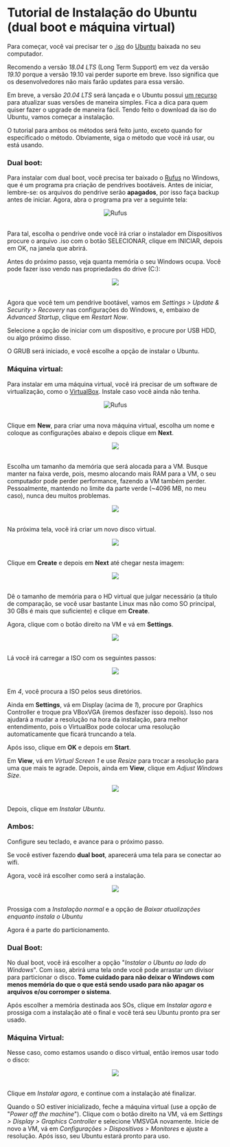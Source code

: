 # Tutorial de Instalação do Ubuntu (dual boot e máquina virtual)

Para começar, você vai precisar ter o [.iso](https://fileinfo.com/extension/iso "O que é uma iso?") do [Ubuntu](https://ubuntu.com/download/desktop "Site do Ubuntu para download") baixada no seu computador.

Recomendo a versão _18.04 LTS_ (Long Term Support) em vez da versão _19.10_  porque a versão 19.10 vai perder suporte em breve. Isso significa que os desenvolvedores não mais farão updates para essa versão.

Em breve, a versão _20.04 LTS_ será lançada e o Ubuntu possui [um recurso](https://ubuntu.com/tutorials/tutorial-upgrading-ubuntu-desktop#1-before-you-start "Como atualizar o Ubuntu de uma versão para outra") para atualizar suas versões de maneira simples. Fica a dica para quem quiser fazer o upgrade de maneira fácil.
Tendo feito o download da iso do Ubuntu, vamos começar a instalação.

O tutorial para ambos os métodos será feito junto, exceto quando for especificado o método. Obviamente, siga o método que você irá usar, ou está usando. 
<br>

### Dual boot:
Para instalar com dual boot, você precisa ter baixado o [Rufus](https://github.com/pbatard/rufus/releases/download/v3.9/rufus-3.9.exe "Baixe o Rufus aqui") no Windows, que é um programa pra criação de pendrives bootáveis. Antes de iniciar, lembre-se: os arquivos do pendrive serão **apagados**, por isso faça backup antes de iniciar.
Agora, abra o programa pra ver a seguinte tela:

<div style="text-align:center"><img src="https://rufus.ie/pics/rufus_pt_BR.png" title="Rufus"/></div><br>

Para tal, escolha o pendrive onde você irá criar o instalador em Dispositivos procure o arquivo .iso com o botão SELECIONAR, clique em INICIAR, depois em OK, na janela que abrirá.

Antes do próximo passo, veja quanta memória o seu Windows ocupa. Você pode fazer isso vendo nas propriedades do drive (C:):

<div style="text-align:center"><img src="https://raw.githubusercontent.com/LMFRomero/linuxTutorial/master/dbDiskSpace.png"/></div><br>


Agora que você tem um pendrive bootável, vamos em *Settings > Update & Security > Recovery* nas configurações do Windows, e, embaixo de *Advanced Startup*, clique em *Restart Now*.

Selecione a opção de iniciar com um dispositivo, e procure por USB HDD, ou algo próximo disso.

O GRUB será iniciado, e você escolhe a opção de instalar o Ubuntu.
<br>

### Máquina virtual:
Para instalar em uma máquina virtual, você irá precisar de um software de virtualização, como o [VirtualBox](https://download.virtualbox.org/virtualbox/6.1.4/VirtualBox-6.1.4-136177-Win.exe "Baixe o virtualbox aqui"). Instale caso você ainda não tenha.

<div style="text-align:center"><img src="https://raw.githubusercontent.com/LMFRomero/linuxTutorial/master/vmInicial.png" title="Rufus"/></div><br>

Clique em **New**, para criar uma nova máquina virtual, escolha um nome e coloque as configurações abaixo e depois clique em **Next**.

<div style="text-align:center"><img src="https://raw.githubusercontent.com/LMFRomero/linuxTutorial/master/vmNome%26SO.png"/></div><br>

Escolha um tamanho da memória que será alocada para a VM. Busque manter na faixa verde, pois, mesmo alocando mais RAM para a VM, o seu computador pode perder performance, fazendo a VM também perder. Pessoalmente, mantendo no limite da parte verde (~4096 MB, no meu caso), nunca deu muitos problemas.

<div style="text-align:center"><img src="https://raw.githubusercontent.com/LMFRomero/linuxTutorial/master/vmRAM.png"/></div><br>

Na próxima tela, você irá criar um novo disco virtual.

<div style="text-align:center"><img src="https://raw.githubusercontent.com/LMFRomero/linuxTutorial/master/vmHD.png"/></div><br>

Clique em **Create** e depois em **Next** até chegar nesta imagem:

<div style="text-align:center"><img src="https://raw.githubusercontent.com/LMFRomero/linuxTutorial/master/vmStorageSize.png"/></div><br>

Dê o tamanho de memória para o HD virtual que julgar necessário (a título de comparação, se você usar bastante Linux mas não como SO principal, 30 GBs é mais que suficiente) e clique em **Create**.

Agora, clique com o botão direito na VM e vá em **Settings**.

<div style="text-align:center"><img src="https://raw.githubusercontent.com/LMFRomero/linuxTutorial/master/vmSettings.png"/></div><br>

Lá você irá carregar a ISO com os seguintes passos:

<div style="text-align:center"><img src="https://raw.githubusercontent.com/LMFRomero/linuxTutorial/master/vmChooseISO.png"/></div><br>

Em *4*, você procura a ISO pelos seus diretórios.

Ainda em **Settings**, vá em Display (acima de *1*), procure por Graphics Controller e troque pra VBoxVGA (iremos desfazer isso depois). Isso nos ajudará a mudar a resolução na hora da instalação, para melhor entendimento, pois o VirtualBox pode colocar uma resolução automaticamente que ficará truncando a tela.

Após isso, clique em **OK** e depois em **Start**.

Em **View**, vá em *Virtual Screen 1* e use *Resize* para trocar a resolução para uma que mais te agrade. Depois, ainda em **View**, clique em *Adjust Windows Size*.

<div style="text-align:center"><img src="https://raw.githubusercontent.com/LMFRomero/linuxTutorial/master/vmInstalar.png" /></div><br>

Depois, clique em *Instalar Ubuntu*. 
<br>

### Ambos:
Configure seu teclado, e avance para o próximo passo.

Se você estiver fazendo **dual boot**, aparecerá uma tela para se conectar ao wifi.

Agora, você irá escolher como será a instalação.

<div style="text-align:center"><img src="https://raw.githubusercontent.com/LMFRomero/linuxTutorial/master/vmTipoDeInstall.png" /></div><br>

Prossiga com a *Instalação normal* e a opção de *Baixar atualizações enquanto instala o Ubuntu*

Agora é a parte do particionamento.
<br>

### Dual Boot:
No dual boot, você irá escolher a opção "*Instalar o Ubuntu ao lado do Windows*". Com isso, abrirá uma tela onde você pode arrastar um divisor para particionar o disco. **Tome cuidado para não deixar o Windows com menos memória do que o que está sendo usado para não apagar os arquivos e/ou corromper o sistema**.

Após escolher a memória destinada aos SOs, clique em *Instalar agora* e prossiga com a instalação até o final e você terá seu Ubuntu pronto pra ser usado.
<br>

### Máquina Virtual:
Nesse caso, como estamos usando o disco virtual, então iremos usar todo o disco:

<div style="text-align:center"><img src="https://raw.githubusercontent.com/LMFRomero/linuxTutorial/master/vmApagarDisco.png" /></div><br>

Clique em *Instalar agora*, e continue com a instalação até finalizar.

Quando o SO estiver inicializado, feche a máquina virtual (use a opção de "*Power off the machine*"). Clique com o botão direito na VM, vá em *Settings > Display > Graphics Controller* e selecione VMSVGA novamente. Inicie de novo a VM, vá em *Configurações > Dispositivos > Monitores* e ajuste a resolução. Após isso, seu Ubuntu estará pronto para uso. 
